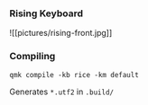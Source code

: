 ### Rising Keyboard

![[pictures/rising-front.jpg]]

### Compiling
```
qmk compile -kb rice -km default
```
Generates `*.utf2` in `.build/` 
